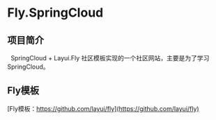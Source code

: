 # Fly.SpringCloud

## 项目简介
   SpringCloud + Layui.Fly 社区模板实现的一个社区网站，主要是为了学习SpringCloud。

 ## Fly模板
 [Fly模板：https://github.com/layui/fly](https://github.com/layui/fly)